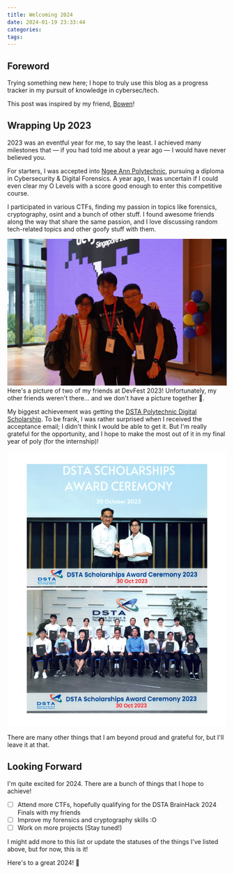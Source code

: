```yaml
---
title: Welcoming 2024
date: 2024-01-19 23:33:44
categories:
tags:
---
```


## Foreword

Trying something new here; I hope to truly use this blog as a progress tracker in my pursuit of knowledge in
cybersec/tech.

This post was inspired by my friend, [Bowen](https://hubowen.dev)!

## Wrapping Up 2023

2023 was an eventful year for me, to say the least. I achieved many milestones that — if you had told me about a year
ago — I would have never believed you.

For starters, I was accepted into [Ngee Ann Polytechnic](https://www.np.edu.sg), pursuing a diploma in Cybersecurity &
Digital Forensics. A year ago, I was uncertain if I could even clear my O Levels with a score good enough to enter this
competitive course.

I participated in various CTFs, finding my passion in topics like forensics, cryptography, osint and a bunch of other
stuff. I found awesome friends along the way that share the same passion, and I love discussing random tech-related
topics and other goofy stuff with them.

![friends](../img/2024/devfest.jpg)
Here's a picture of two of my friends at DevFest 2023! Unfortunately, my other friends weren't there... and we don't
have a picture together 🗿.

My biggest achievement was getting
the [DSTA Polytechnic Digital Scholarship](https://www.dsta.gov.sg/join-us/student/scholarships-awards). To be frank, I
was rather surprised when I received the acceptance email; I didn't think I would be able to get it. But I'm really
grateful for the opportunity, and I hope to make the most out of it in my final year of poly (for the internship)!

![dsta](../img/2024/dsta.jpg)

There are many other things that I am beyond proud and grateful for, but I'll leave it at that.

## Looking Forward

I'm quite excited for 2024. There are a bunch of things that I hope to achieve!

- [ ] Attend more CTFs, hopefully qualifying for the DSTA BrainHack 2024 Finals with my friends
- [ ] Improve my forensics and cryptography skills :O
- [ ] Work on more projects (Stay tuned!)

I might add more to this list or update the statuses of the things I've listed above, but for now, this is it!

Here's to a great 2024! 🎉
